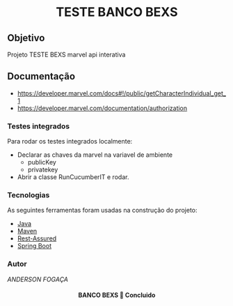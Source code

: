 <h1 align="center">TESTE BANCO BEXS</h1>

## Objetivo

Projeto TESTE BEXS marvel api interativa

## Documentação 

- https://developer.marvel.com/docs#!/public/getCharacterIndividual_get_1
- https://developer.marvel.com/documentation/authorization  
### Testes integrados

Para rodar os testes integrados localmente:

- Declarar as chaves da marvel na variavel de ambiente
  - publicKey
  - privatekey
- Abrir a classe RunCucumberIT e rodar.

### Tecnologias

As seguintes ferramentas foram usadas na construção do projeto:

- [Java](https://www.java.com/pt-BR/)
- [Maven](https://maven.apache.org/)
- [Rest-Assured](https://rest-assured.io/)
- [Spring Boot](https://spring.io/projects/spring-boot)

### Autor

 *ANDERSON FOGAÇA*

<h4 align="center"> 
	  BANCO BEXS 🚀 Concluido
</h4>